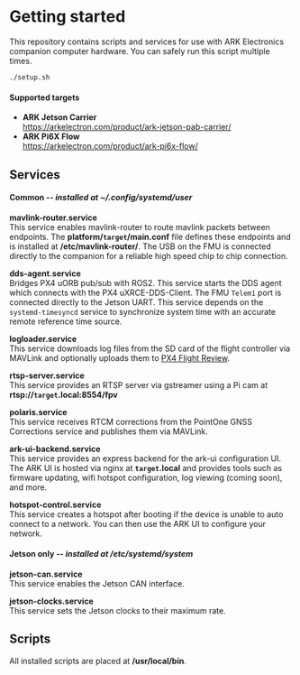 # Getting started
This repository contains scripts and services for use with ARK Electronics companion computer hardware. You can safely run this script multiple times.
```
./setup.sh
```

#### Supported targets
- **ARK Jetson Carrier** <br> https://arkelectron.com/product/ark-jetson-pab-carrier/
- **ARK Pi6X Flow** <br> https://arkelectron.com/product/ark-pi6x-flow/


## Services

#### Common -- *installed at ~/.config/systemd/user*

**mavlink-router.service** <br>
This service enables mavlink-router to route mavlink packets between endpoints. The **platform/`target`/main.conf** file defines these endpoints and is installed at **/etc/mavlink-router/**. The USB on the FMU is connected directly to the companion for a reliable high speed chip to chip connection.

**dds-agent.service** <br>
Bridges PX4 uORB pub/sub with ROS2. This service starts the DDS agent which connects with the PX4 uXRCE-DDS-Client. The FMU `Telem1` port is connected directly to the Jetson UART. This service depends on the `systemd-timesyncd` service to synchronize system time with an accurate remote reference time source.

**logloader.service** <br>
This service downloads log files from the SD card of the flight controller via MAVLink and optionally uploads them to [PX4 Flight Review](https://review.px4.io/). <br>

**rtsp-server.service** <br>
This service provides an RTSP server via gstreamer using a Pi cam at **rtsp://`target`.local:8554/fpv** <br>

**polaris.service** <br>
This service receives RTCM corrections from the PointOne GNSS Corrections service and publishes them via MAVLink.

**ark-ui-backend.service** <br>
This service provides an express backend for the ark-ui configuration UI. The ARK UI is hosted via nginx at **`target`.local** and provides tools such as firmware updating, wifi hotspot configuration, log viewing (coming soon), and more.

**hotspot-control.service** <br>
This service creates a hotspot after booting if the device is unable to auto connect to a network. You can then use the ARK UI to configure your network.

#### Jetson only -- *installed at /etc/systemd/system*


**jetson-can.service** <br>
This service enables the Jetson CAN interface.

**jetson-clocks.service** <br>
This service sets the Jetson clocks to their maximum rate.

## Scripts
All installed scripts are placed at **/usr/local/bin**.
